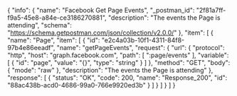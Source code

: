 {
  "info": {
    "name": "Facebook Get Page Events",
    "_postman_id": "2f81a7ff-f9a5-45e8-a84e-ce3186270881",
    "description": "The events the Page is attending",
    "schema": "https://schema.getpostman.com/json/collection/v2.0.0/"
  },
  "item": [
    {
      "name": "Page",
      "item": [
        {
          "id": "e2c4a03b-10f1-4311-84f8-97b4e86eeadf",
          "name": "getPageEvents",
          "request": {
            "url": {
              "protocol": "http",
              "host": "graph.facebook.com",
              "path": [
                ":page/events"
              ],
              "variable": [
                {
                  "id": "page",
                  "value": "{}",
                  "type": "string"
                }
              ]
            },
            "method": "GET",
            "body": {
              "mode": "raw"
            },
            "description": "The events the Page is attending"
          },
          "response": [
            {
              "status": "OK",
              "code": 200,
              "name": "Response_200",
              "id": "88ac438b-acd0-4686-99a0-766e9920ed3b"
            }
          ]
        }
      ]
    }
  ]
}